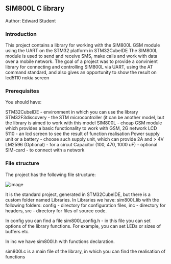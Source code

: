## SIM800L C library
Author: Edward Student

### Introduction 
This project contains a library for working with the SIM800L GSM module using the UART on the STM32 platform in STM32CubeIDE
The SIM800L module is used to send and receive SMS, make calls and work with data over a mobile network.
The goal of a project was to provide a convinient library for connecting and controlling SIM800L via UART, using the AT command standard, and also
gives an opportunity to show the result on lcd5110 nokia screen

### Prerequisites
You should have:

STM32CubeIDE - environment in which you can use the library
STM32F3discovery - the STM microcontroller (it can be another model, but the library is aimed to work with this model
SIM800L - cheap GSM module which provides a basic functionality to work with GSM, 2G network
LCD 5110 - an lcd screen to see the result of function realisation
Power supply unit or a battery - choose such supply unit, which can provide 2A and > 4V
LM2596 (Optional) - for a circut
Capacitor (100, 470, 1000 uF) - optional
SIM-card - to connect with a network



### File structure
The project has the following file structure:

![image](https://github.com/user-attachments/assets/e9a3d64c-c7a4-4316-bc81-a4862a37b11a)

It is the standard project, generated in STM32CubeIDE, but there is a custom folder named Libraries. In Libraries we have: sim800l_lib with the following folders: config - directory for configuration files, inc - directory for headers, src - directory for files of source code.

In config you can find a file sim800l_config.h - in this file you can set options of the library functions. For example, you can set LEDs or sizes of buffers etc.

In inc we have sim800l.h with functions declaration.

sim800l.c is a main file of the library, in which you can find the realisation of functions

### 
